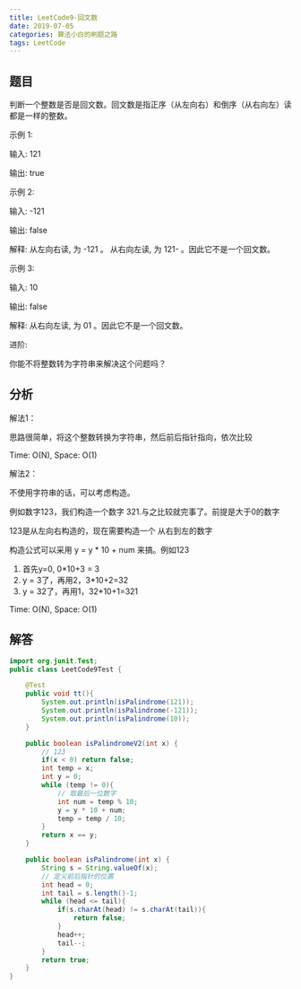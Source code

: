 ```yaml
---
title: LeetCode9-回文数
date: 2019-07-05
categories: 算法小白的刷题之路
tags: LeetCode
---
```


## 题目

判断一个整数是否是回文数。回文数是指正序（从左向右）和倒序（从右向左）读都是一样的整数。

示例 1:

输入: 121

输出: true

示例 2:

输入: -121

输出: false

解释: 从左向右读, 为 -121 。 从右向左读, 为 121- 。因此它不是一个回文数。

示例 3:

输入: 10

输出: false

解释: 从右向左读, 为 01 。因此它不是一个回文数。

进阶:

你能不将整数转为字符串来解决这个问题吗？

## 分析
解法1：

思路很简单，将这个整数转换为字符串，然后前后指针指向，依次比较

Time: O(N), Space: O(1)

解法2：

不使用字符串的话，可以考虑构造。

例如数字123，我们构造一个数字 321.与之比较就完事了。前提是大于0的数字

123是从左向右构造的，现在需要构造一个 从右到左的数字

构造公式可以采用 y = y * 10 + num 来搞。例如123

1. 首先y=0, 0*10+3 = 3
2. y = 3了，再用2，3*10+2=32
3. y = 32了，再用1，32*10+1=321

Time: O(N), Space: O(1)

## 解答

````java
import org.junit.Test;
public class LeetCode9Test {

	@Test
	public void tt(){
		System.out.println(isPalindrome(121));
		System.out.println(isPalindrome(-121));
		System.out.println(isPalindrome(10));
	}

	public boolean isPalindromeV2(int x) {
		// 123
		if(x < 0) return false;
		int temp = x;
		int y = 0;
		while (temp != 0){
			// 取最后一位数字
			int num = temp % 10;
			y = y * 10 + num;
			temp = temp / 10;
		}
		return x == y;
	}

	public boolean isPalindrome(int x) {
		String s = String.valueOf(x);
		// 定义前后指针的位置
		int head = 0;
		int tail = s.length()-1;
		while (head <= tail){
			if(s.charAt(head) != s.charAt(tail)){
				return false;
			}
			head++;
			tail--;
		}
		return true;
	}
}


````









